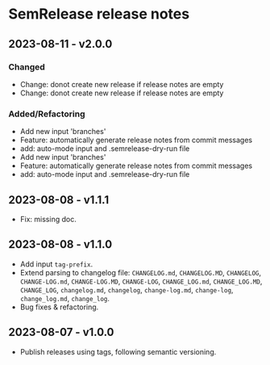 # SemRelease release notes

## 2023-08-11 - v2.0.0

### Changed

- Change: donot create new release if release notes are empty
- Change: donot create new release if release notes are empty

### Added/Refactoring

- Add new input 'branches'
- Feature: automatically generate release notes from commit messages
- add: auto-mode input and .semrelease-dry-run file
- Add new input 'branches'
- Feature: automatically generate release notes from commit messages
- add: auto-mode input and .semrelease-dry-run file

## 2023-08-08 - v1.1.1

- Fix: missing doc.

## 2023-08-08 - v1.1.0

- Add input `tag-prefix`.
- Extend parsing to changelog file: `CHANGELOG.md`, `CHANGELOG.MD`, `CHANGELOG`, `CHANGE-LOG.md`, `CHANGE-LOG.MD`,
`CHANGE-LOG`, `CHANGE_LOG.md`, `CHANGE_LOG.MD`, `CHANGE_LOG`, `changelog.md`, `changelog`, `change-log.md`,
`change-log`, `change_log.md`, `change_log`.
- Bug fixes & refactoring.

## 2023-08-07 - v1.0.0

- Publish releases using tags, following semantic versioning.

